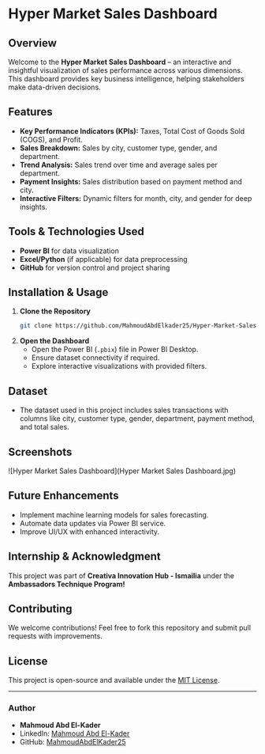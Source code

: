 # Hyper Market Sales Dashboard

## Overview
Welcome to the **Hyper Market Sales Dashboard** – an interactive and insightful visualization of sales performance across various dimensions. This dashboard provides key business intelligence, helping stakeholders make data-driven decisions.

## Features
- **Key Performance Indicators (KPIs):** Taxes, Total Cost of Goods Sold (COGS), and Profit.
- **Sales Breakdown:** Sales by city, customer type, gender, and department.
- **Trend Analysis:** Sales trend over time and average sales per department.
- **Payment Insights:** Sales distribution based on payment method and city.
- **Interactive Filters:** Dynamic filters for month, city, and gender for deep insights.

## Tools & Technologies Used
- **Power BI** for data visualization
- **Excel/Python** (if applicable) for data preprocessing
- **GitHub** for version control and project sharing

## Installation & Usage
1. **Clone the Repository**
   ```sh
   git clone https://github.com/MahmoudAbdElkader25/Hyper-Market-Sales.git
   ```
2. **Open the Dashboard**
   - Open the Power BI (`.pbix`) file in Power BI Desktop.
   - Ensure dataset connectivity if required.
   - Explore interactive visualizations with provided filters.

## Dataset
- The dataset used in this project includes sales transactions with columns like city, customer type, gender, department, payment method, and total sales.

## Screenshots
![Hyper Market Sales Dashboard](Hyper Market Sales Dashboard.jpg)

## Future Enhancements
- Implement machine learning models for sales forecasting.
- Automate data updates via Power BI service.
- Improve UI/UX with enhanced interactivity.

## Internship & Acknowledgment
This project was part of **Creativa Innovation Hub - Ismailia** under the **Ambassadors Technique Program!**

## Contributing
We welcome contributions! Feel free to fork this repository and submit pull requests with improvements.

## License
This project is open-source and available under the [MIT License](LICENSE).

---

### Author
- **Mahmoud Abd El-Kader**
- LinkedIn: [Mahmoud Abd El-Kader](https://www.linkedin.com/in/mahmoud-abd-el-kader-66a6a8308/)
- GitHub: [MahmoudAbdElKader25](https://github.com/MahmoudAbdElKader25)

